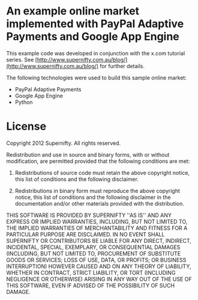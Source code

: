 An example online market implemented with PayPal Adaptive Payments and Google App Engine
==============================================================================================

This example code was developed in conjunction with the x.com tutorial series.
See [http://www.supernifty.com.au/blog/](http://www.supernifty.com.au/blog/) for further details.

The following technologies were used to build this sample online market:

* PayPal Adaptive Payments
* Google App Engine
* Python

License
=======

Copyright 2012 Supernifty. All rights reserved.

Redistribution and use in source and binary forms, with or without modification, are
permitted provided that the following conditions are met:

   1. Redistributions of source code must retain the above copyright notice, this list of
      conditions and the following disclaimer.

   2. Redistributions in binary form must reproduce the above copyright notice, this list
      of conditions and the following disclaimer in the documentation and/or other materials
      provided with the distribution.

THIS SOFTWARE IS PROVIDED BY SUPERNIFTY ''AS IS'' AND ANY EXPRESS OR IMPLIED
WARRANTIES, INCLUDING, BUT NOT LIMITED TO, THE IMPLIED WARRANTIES OF MERCHANTABILITY AND
FITNESS FOR A PARTICULAR PURPOSE ARE DISCLAIMED. IN NO EVENT SHALL SUPERNIFTY OR
CONTRIBUTORS BE LIABLE FOR ANY DIRECT, INDIRECT, INCIDENTAL, SPECIAL, EXEMPLARY, OR
CONSEQUENTIAL DAMAGES (INCLUDING, BUT NOT LIMITED TO, PROCUREMENT OF SUBSTITUTE GOODS OR
SERVICES; LOSS OF USE, DATA, OR PROFITS; OR BUSINESS INTERRUPTION) HOWEVER CAUSED AND ON
ANY THEORY OF LIABILITY, WHETHER IN CONTRACT, STRICT LIABILITY, OR TORT (INCLUDING
NEGLIGENCE OR OTHERWISE) ARISING IN ANY WAY OUT OF THE USE OF THIS SOFTWARE, EVEN IF
ADVISED OF THE POSSIBILITY OF SUCH DAMAGE.
